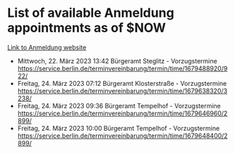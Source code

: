 # List of available Anmeldung appointments as of $NOW
[Link to Anmeldung website](https://service.berlin.de/terminvereinbarung/termin/tag.php?termin=1&anliegen[]=120686&dienstleisterlist=122210,122217,327316,122219,327312,122227,327314,122231,327346,122243,327348,122254,122252,329742,122260,329745,122262,329748,122271,327278,122273,327274,122277,327276,330436,122280,327294,122282,327290,122284,327292,122291,327270,122285,327266,122286,327264,122296,327268,150230,329760,122297,327286,122294,327284,122312,329763,122314,329775,122304,327330,122311,327334,122309,327332,317869,122281,327352,122279,329772,122283,122276,327324,122274,327326,122267,329766,122246,327318,122251,327320,122257,327322,122208,327298,122226,327300&herkunft=http%3A%2F%2Fservice.berlin.de%2Fdienstleistung%2F120686%2F)
- Mittwoch, 22. März 2023 13:42 Bürgeramt Steglitz - Vorzugstermine https://service.berlin.de/terminvereinbarung/termin/time/1679488920/922/
- Freitag, 24. März 2023 07:12 Bürgeramt Klosterstraße - Vorzugstermine https://service.berlin.de/terminvereinbarung/termin/time/1679638320/3238/
- Freitag, 24. März 2023 09:36 Bürgeramt Tempelhof - Vorzugstermine https://service.berlin.de/terminvereinbarung/termin/time/1679646960/2899/
- Freitag, 24. März 2023 10:00 Bürgeramt Tempelhof - Vorzugstermine https://service.berlin.de/terminvereinbarung/termin/time/1679648400/2899/
